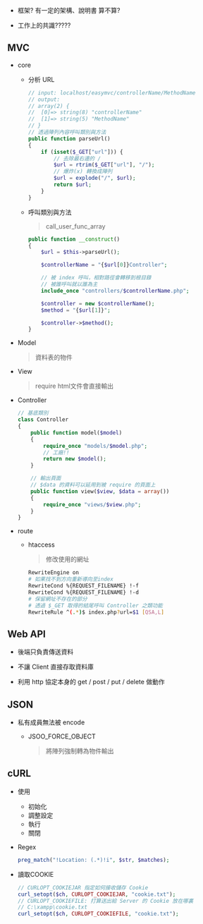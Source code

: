 - 框架? 有一定的架構、說明書 算不算?

- 工作上的共識?????

## MVC

- core

  - 分析 URL

    ```PHP
    // input: localhost/easymvc/controllerName/MethodName
    // output: 
    // array(2) { 
    // 	[0]=> string(8) "controllerName" 
    //	[1]=> string(5) "MethodName" 
    // }
    // 透過陣列內容呼叫類別與方法
    public function parseUrl()
    {
        if (isset($_GET["url"])) {
            // 去除最右邊的 /
            $url = rtrim($_GET["url"], "/");
            // 爆炸(x) 轉換成陣列
            $url = explode("/", $url);
            return $url;
        }
    }
    ```

  - 呼叫類別與方法

    > call_user_func_array

    ```php
    public function __construct()
    {
        $url = $this->parseUrl();
    
        $controllerName = "{$url[0]}Controller";
    
        // 被 index 呼叫，相對路徑會轉移到根目錄
        // 被誰呼叫就以誰為主
        include_once "controllers/$controllerName.php";
    
        $controller = new $controllerName();
        $method = "{$url[1]}";
    
        $controller->$method();
    }
    ```

    

- Model

  > 資料表的物件

- View

  > require html文件會直接輸出

- Controller

  ```php
  // 基底類別
  class Controller
  {
      public function model($model)
      {
          require_once "models/$model.php";
          // 工廠!!
          return new $model();
      }
  
      // 輸出頁面
      // $data 的資料可以延用到被 require 的頁面上
      public function view($view, $data = array())
      {
          require_once "views/$view.php";
      }
  }
  ```

  

- route

  - htaccess

    > 修改使用的網址

    ```bash
    RewriteEngine on
    # 如果找不到方向重新導向至index
    RewriteCond %{REQUEST_FILENAME} !-f
    RewriteCond %{REQUEST_FILENAME} !-d
    # 保留網址不存在的部分
    # 透過 $_GET 取得的結尾呼叫 Controller 之類功能
    RewriteRule ^(.*)$ index.php?url=$1 [QSA,L]
    ```

    

## Web API

- 後端只負責傳送資料

- 不讓 Client 直接存取資料庫
- 利用 http 協定本身的 get / post / put / delete 做動作



## JSON

- 私有成員無法被 encode

  - JSOO_FORCE_OBJECT

    > 將陣列強制轉為物件輸出



## cURL

- 使用
  - 初始化
  - 調整設定
  - 執行
  - 關閉

- Regex

  ```php
  preg_match("!Location: (.*)!i", $str, $matches);
  ```

- 讀取COOKIE

  ```php
  // CURLOPT_COOKIEJAR 指定如何接收儲存 Cookie
  curl_setopt($ch, CURLOPT_COOKIEJAR, "cookie.txt");
  // CURLOPT_COOKIEFILE: 打算送出給 Server 的 Cookie 放在哪裏
  // C:\xampp\cookie.txt
  curl_setopt($ch, CURLOPT_COOKIEFILE, "cookie.txt");
  ```

  
